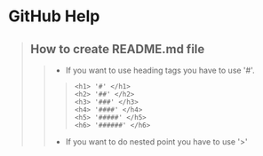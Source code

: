 # GitHub Help
> ## How to create README.md file
> > * If you want to use heading tags you have to use '#'.
> > > ```
> > > <h1> '#' </h1>
> > > <h2> '##' </h2>
> > > <h3> '###' </h3>
> > > <h4> '####' </h4>
> > > <h5> '#####' </h5>
> > > <h6> '######' </h6>
> > > ```
> > * If you want to do nested point you have to use '>'

